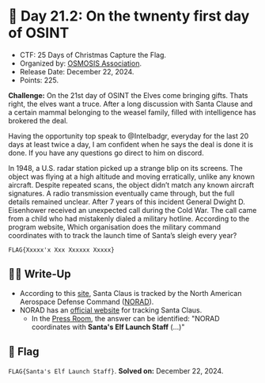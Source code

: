 # 📖 Day 21.2: On the twnenty first day of OSINT

- CTF: 25 Days of Christmas Capture the Flag.
- Organized by: [OSMOSIS Association](https://osmosisinstitute.org/).
- Release Date: December 22, 2024.
- Points: 225.

**Challenge:** On the 21st day of OSINT the Elves come bringing gifts. Thats right, the elves want a truce. After a long discussion with Santa Clause and a certain mammal belonging to the weasel family, filled with intelligence has brokered the deal.

Having the opportunity top speak to @Intelbadgr, everyday for the last 20 days at least twice a day, I am confident when he says the deal is done it is done. If you have any questions go direct to him on discord.

In 1948, a U.S. radar station picked up a strange blip on its screens. The object was flying at a high altitude and moving erratically, unlike any known aircraft. Despite repeated scans, the object didn’t match any known aircraft signatures. A radio transmission eventually came through, but the full details remained unclear. After 7 years of this incident General Dwight D. Eisenhower received an unexpected call during the Cold War. The call came from a child who had mistakenly dialed a military hotline. According to the program website, Which organisation does the military command coordinates with to track the launch time of Santa’s sleigh every year?

`FLAG{Xxxxx'x Xxx Xxxxxx Xxxxx}`

## ✍🏻 Write-Up

- According to this [site](https://orbitaltoday.com/2024/12/16/christmas-mission-how-and-why-military-defence-organisation-tracks-santa-claus/), Santa Claus is tracked by the North American Aerospace Defense Command ([NORAD](https://en.m.wikipedia.org/wiki/NORAD)).
- NORAD has an [official website](https://www.noradsanta.org/en/map) for tracking Santa Claus.
    - In the [Press Room](https://www.noradsanta.org/en/noradhq#PressRoom), the answer can be identified: "NORAD coordinates with **Santa's Elf Launch Staff** (...)"

## 🏁 Flag

`FLAG{Santa's Elf Launch Staff}`. **Solved on:** December 22, 2024.